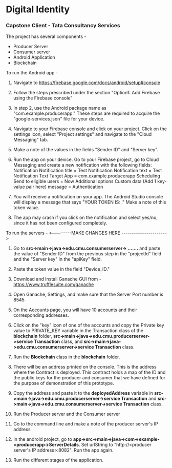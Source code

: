 # Digital Identity
### Capstone Client - Tata Consultancy Services

The project has several components - 
- Producer Server
- Consumer server
- Android Application
- Blockchain

To run the Android app -  
1. Navigate to https://firebase.google.com/docs/android/setup#console
2. Follow the steps prescribed under the section "Option1: Add Firebase using the Firebase console"
3. In step 2, use the Android package name as "com.example.producerapp." These steps are required to acquire the "google-services.json" file for your device. 
4. Navigate to your Firebase console and click on your project. Click on the settings icon, select "Project settings" and navigate to the "Cloud Messaging" tab.
5. Make a note of the values in the fields "Sender ID" and "Server key".
6. Run the app on your device. Go to your Firebase project, go to Cloud Messaging and create a new notification with the following fields:  
    Notification
      Notification title = Test Notification
      Notification text = Test Notification Text
    Target
      App = com.example.producerapp
    Scheduling
      Send to eligible users = Now
    Additional options
      Custom data (Add 1 key-value pair here)
        message = Authentication
		
7. You will receive a notification on your app. The Android Studio console will display a message that says "YOUR TOKEN IS: <token value> ." Make a note of this token value. 
8. The app may crash if you click on the notification and select yes/no, since it has not been configured completely.
 

To run the servers - 
<--------MAKE CHANGES HERE ---------------------->
1. Go to **src->main->java->edu.cmu.consumerserver-> .......** and paste the value of "Sender ID" from the previous step in the "projectId" field and the "Server key" in the "apiKey" field.  
2. Paste the token value in the field "Device_ID." 


3. Download and Install Ganache GUI from - https://www.trufflesuite.com/ganache
4. Open Ganache, Settings, and make sure that the Server Port number is 8545
5. On the Accounts page, you will have 10 accounts and their corresponding addresses.
6. Click on the "key" icon of one of the accounts and copy the Private key value to PRIVATE_KEY variable in the Transaction class of the **blockchain** folder, **src->main->java->edu.cmu.producerserver->service Transaction** class, and **src->main->java->edu.cmu.consumerserver->service Transaction** class.
7. Run the **Blockchain** class in the **blockchain** folder.
8. There will be an address printed on the console. This is the address where the Contract is deployed. This contract holds a map of the ID and the public keys for the producer and consumer that we have defined for the purpose of demonstration of this prototype.
9. Copy the address and paste it to the **deployedAddress** variable in **src->main->java->edu.cmu.producerserver->service Transaction** and **src->main->java->edu.cmu.consumerserver->service Transaction** class.
10. Run the Producer server and the Consumer server 
11. Go to the command line and make a note of the producer server's IP address
12. In the android project, go to **app->src->main->java->com->example->producerapp->ServerDetails**. Set urlString to "http://<producer server's IP address>:8082". Run the app again.
13. Run the different stages of the application.




